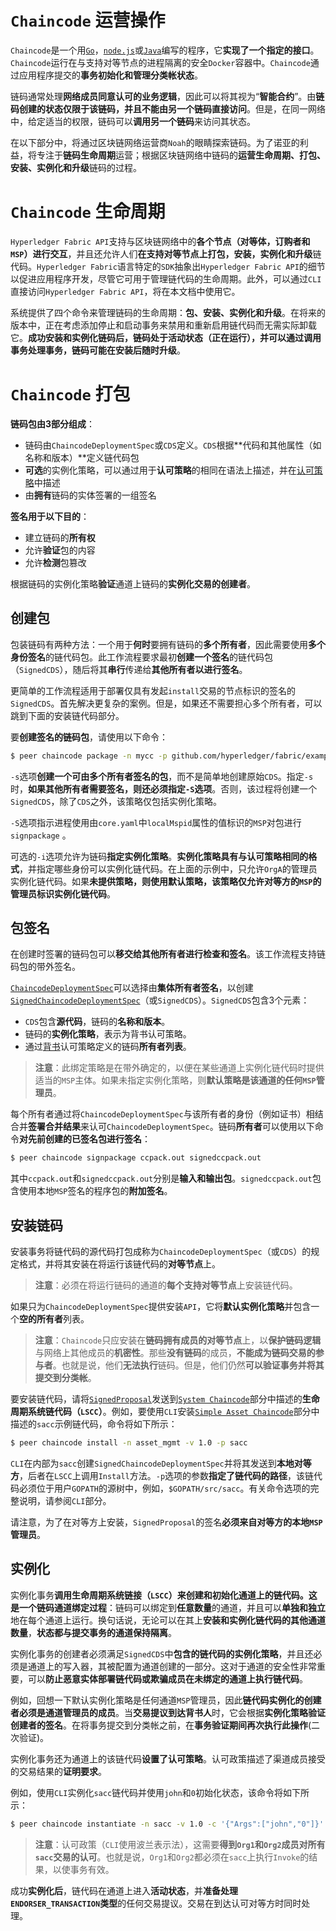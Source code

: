 # `Chaincode` 运营操作

`Chaincode`是一个用[`Go`](https://golang.org/)，[`node.js`](https://nodejs.org/)或[`Java`](https://java.com/en/)编写的程序，它**实现了一个指定的接口**。`Chaincode`运行在与支持对等节点的进程隔离的安全`Docker`容器中。`Chaincode`通过应用程序提交的**事务初始化和管理分类帐状态**。

链码通常处理**网络成员同意认可的业务逻辑**，因此可以将其视为“**智能合约**”。由**链码创建的状态仅限于该链码，并且不能由另一个链码直接访问**。但是，在同一网络中，给定适当的权限，链码可以**调用另一个链码**来访问其状态。

在以下部分中，将通过区块链网络运营商`Noah`的眼睛探索链码。为了诺亚的利益，将专注于**链码生命周期**运营；根据区块链网络中链码的**运营生命周期、打包、安装、实例化和升级**链码的过程。

# `Chaincode` 生命周期

`Hyperledger Fabric API`支持与区块链网络中的**各个节点（对等体，订购者和`MSP`）进行交互**，并且还允许人们**在支持对等节点上打包，安装，实例化和升级**链代码。`Hyperledger Fabric`语言特定的`SDK`抽象出`Hyperledger Fabric API`的细节以促进应用程序开发，尽管它可用于管理链代码的生命周期。此外，可以通过`CLI`直接访问`Hyperledger Fabric API`，将在本文档中使用它。

系统提供了四个命令来管理链码的生命周期：**包、安装、实例化和升级**。在将来的版本中，正在考虑添加停止和启动事务来禁用和重新启用链代码而无需实际卸载它。**成功安装和实例化链码后，链码处于活动状态（正在运行），并可以通过调用事务处理事务，链码可能在安装后随时升级**。

# `Chaincode` 打包

**链码包由3部分组成**：

+ 链码由`ChaincodeDeploymentSpec`或`CDS`定义。`CDS`根据**代码和其他属性（如名称和版本）**定义链代码包
+ **可选**的实例化策略，可以通过用于**认可策略**的相同在语法上描述，并在[认可策略](https://hyperledger-fabric.readthedocs.io/en/latest/endorsement-policies.html)中描述
+ 由**拥有**链码的实体签署的一组签名

**签名用于以下目的**：

+ 建立链码的**所有权**
+ 允许**验证**包的内容
+ 允许**检测**包篡改

根据链码的实例化策略**验证**通道上链码的**实例化交易的创建者**。

## 创建包

包装链码有两种方法：一个用于**何时**要拥有链码的**多个所有者**，因此需要使用**多个身份签名**的链代码包。此工作流程要求最初**创建一个签名**的链代码包（`SignedCDS`），随后将其**串行**传递给**其他所有者以进行签名**。

更简单的工作流程适用于部署仅具有发起`install`交易的节点标识的签名的`SignedCDS`。首先解决更复杂的案例。但是，如果还不需要担心多个所有者，可以跳到下面的安装链代码部分。

要**创建签名的链码包**，请使用以下命令：

```sh
$ peer chaincode package -n mycc -p github.com/hyperledger/fabric/examples/chaincode/go/example02/cmd -v 0 -s -S -i "AND('OrgA.admin')" ccpack.out
```

`-s`选项**创建一个可由多个所有者签名的包**，而不是简单地创建原始`CDS`。指定`-s`时，**如果其他所有者需要签名，则还必须指定`-S`选项**。否则，该过程将创建一个`SignedCDS`，除了`CDS`之外，该策略仅包括实例化策略。

`-S`选项指示进程使用由`core.yaml`中`localMspid`属性的值标识的`MSP`对包进行`signpackage` 。

可选的`-i`选项允许为链码**指定实例化策略**。**实例化策略具有与认可策略相同的格式**，并指定哪些身份可以实例化链代码。在上面的示例中，只允许`OrgA`的管理员实例化链代码。如果**未提供策略，则使用默认策略，该策略仅允许对等方的`MSP`的管理员标识实例化链代码**。

## 包签名

在创建时签署的链码包可以**移交给其他所有者进行检查和签名**。该工作流程支持链码包的带外签名。

[`ChaincodeDeploymentSpec`](https://github.com/hyperledger/fabric/blob/master/protos/peer/chaincode.proto#L78)可以选择由**集体所有者签名**，以创建[`SignedChaincodeDeploymentSpec`](https://github.com/hyperledger/fabric/blob/master/protos/peer/signed_cc_dep_spec.proto#L26)（或`SignedCDS`）。`SignedCDS`包含3个元素：

+ `CDS`包含**源代码**，链码的**名称和版本**。
+ 链码的**实例化策略**，表示为背书认可策略。
+ 通过[背书](https://github.com/hyperledger/fabric/blob/master/protos/peer/proposal_response.proto#L111)认可策略定义的链码**所有者列表**。

> **注意**：此绑定策略是在带外确定的，以便在某些通道上实例化链代码时提供适当的`MSP`主体。如果未指定实例化策略，则**默认策略是该通道的任何`MSP`管理员**。

每个所有者通过将`ChaincodeDeploymentSpec`与该所有者的身份（例如证书）相结合并**签署合并结果**来认可`ChaincodeDeploymentSpec`。链码**所有者**可以使用以下命令**对先前创建的已签名包进行签名**：

```sh
$ peer chaincode signpackage ccpack.out signedccpack.out
```

其中`ccpack.out`和`signedccpack.out`分别是**输入和输出包**。`signedccpack.out`包含使用本地`MSP`签名的程序包的**附加签名**。

## 安装链码

安装事务将链代码的源代码打包成称为`ChaincodeDeploymentSpec`（或`CDS`）的规定格式，并将其安装在将运行该链代码的**对等节点**上。

> **注意**：必须在将运行链码的通道的**每个支持对等节点**上安装链代码。

如果只为`ChaincodeDeploymentSpec`提供安装`API`，它将**默认实例化策略**并包含一个**空的所有者**列表。

> **注意**：`Chaincode`只应安装在**链码拥有成员的对等节点**上，以**保护链码逻辑**与网络上其他成员的**机密性**。那些**没有链码**的成员，**不能成为链码交易的参与者**。也就是说，他们**无法执行**链码。但是，他们仍然**可以验证事务并将其提交到分类帐**。

要安装链代码，请将[`SignedProposal`](https://github.com/hyperledger/fabric/blob/master/protos/peer/proposal.proto#L104)发送到[`System Chaincode`](https://hyperledger-fabric.readthedocs.io/en/latest/chaincode4noah.html#system-chaincode)部分中描述的**生命周期系统链代码（`LSCC`）**。例如，要使用`CLI`安装[`Simple Asset Chaincode`](https://hyperledger-fabric.readthedocs.io/en/latest/chaincode4ade.html#simple-asset-chaincode)部分中描述的`sacc`示例链代码，命令将如下所示：

```sh
$ peer chaincode install -n asset_mgmt -v 1.0 -p sacc
```

`CLI`在内部为`sacc`创建`SignedChaincodeDeploymentSpec`并将其发送到**本地对等方**，后者在`LSCC`上调用`Install`方法。`-p`选项的参数**指定了链代码的路径**，该链代码必须位于用户`GOPATH`的源树中，例如，`$GOPATH/src/sacc`。有关命令选项的完整说明，请参阅`CLI`部分。

请注意，为了在对等方上安装，`SignedProposal`的签名**必须来自对等方的本地`MSP`管理员**。

## 实例化

实例化事务**调用生命周期系统链接（`LSCC`）**来创建和初始化通道上的链代码。这是一个**链码通道绑定过程**：链码可以绑定到**任意数量**的通道，并且可以**单独和独立**地在每个通道上运行。换句话说，无论可以在其上**安装和实例化链代码的其他通道数量**，**状态都与提交事务的通道保持隔离**。

实例化事务的创建者必须满足`SignedCDS`中**包含的链代码的实例化策略**，并且还必须是通道上的写入器，其被配置为通道创建的一部分。这对于通道的安全性非常重要，可以**防止恶意实体部署链代码或欺骗成员在未绑定的通道上执行链代码**。

例如，回想一下默认实例化策略是任何通道`MSP`管理员，因此**链代码实例化的创建者必须是通道管理员的成员**。当**交易提议到达背书人**时，它会根据**实例化策略验证创建者的签名**。在将事务提交到分类帐之前，在**事务验证期间再次执行此操作**(二次验证)。

实例化事务还为通道上的该链代码**设置了认可策略**。认可政策描述了渠道成员接受的交易结果的**证明要求**。

例如，使用`CLI`实例化`sacc`链代码并使用`john`和`0`初始化状态，该命令将如下所示：

```sh
$ peer chaincode instantiate -n sacc -v 1.0 -c '{"Args":["john","0"]}' -P "AND ('Org1.member','Org2.member')"
```

> **注意**：认可政策（`CLI`使用波兰表示法），这需要**得到`Org1`和`Org2`成员对所有`sacc`交易的认可**。也就是说，`Org1`和`Org2`都必须在`sacc`上执行`Invoke`的结果，以使事务有效。

成功**实例化后**，链代码在通道上进入**活动状态**，并**准备处理`ENDORSER_TRANSACTION`类型**的任何交易提议。交易在到达认可对等方时同时处理。

